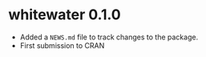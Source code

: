 # whitewater 0.1.0

* Added a `NEWS.md` file to track changes to the package.  
* First submission to CRAN
